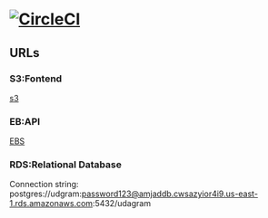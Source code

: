# [![CircleCI](https://circleci.com/gh/codaco1a/project-clean/tree/master.svg?style=svg&circle-token=cb602e81049de6866a86d4065232d62a12d54ee2)](https://circleci.com/gh/codaco1a/project-clean/tree/master)

## URLs

### S3:Fontend

[s3](http://amjad-deployment-frontend.s3-website-us-east-1.amazonaws.com)

### EB:API

[EBS](http://deployment-project.eba-y2biktwv.us-east-1.elasticbeanstalk.com/)

### RDS:Relational Database

Connection string:
postgres://udgram:password123@amjaddb.cwsazyior4i9.us-east-1.rds.amazonaws.com:5432/udagram
